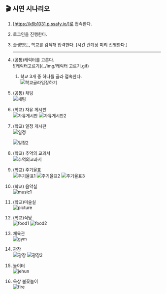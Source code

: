 ## 🎬 시연 시나리오

1. [https://k6b1031.p.ssafy.io/]로 접속한다. 

2. 로그인을 진행한다. 

3. 출생연도, 학교를 검색해 입력한다.  [시간 관계상 미리 진행한다.] 

   ---

4. (공통)캐릭터를 고른다. <br/>
   ![캐릭터고르기](../img/캐릭터 고르기.gif)
   
   1. 학교 3개 중 하나를 골라 접속한다. <br/>
      ![학교골라입장하기](../img/학교골라입장하기.gif)
   
5. (공통) 채팅 <br/>
   ![채팅](../img/채팅.gif)

6.  (학교) 자유 게시판 <br/>
   ![자유게시판](../img/게시판글쓰기.gif)
   ![자유게시판2](../img/댓글달기.gif)

7. (학교) 일정 게시판 <br/>
   ![일정](../img/일정게시판1.PNG)
   <br/>

   ![일정2](../img/일정게시판2.PNG)
   <br/>
   
8. (학교) 추억의 교과서 <br/>
   ![추억의교과서](../img/추억의교과서.gif)

9. (학교) 주기율표 <br/>
   ![주기율표1](../img/주기율표1.gif)
   ![주기율표2](../img/주기율표2.gif)
   ![주기율표3](../img/주기율표3.gif)

10. (학교) 음악실  <br/>
    ![music1](../img/music1.PNG)

11. (학교)미술실 <br/>
    ![picture](../img/picture.PNG)

12. (학교)식당  <br/>
    ![food1](../img/food.PNG)
    ![food2](../img/food2.PNG)
    
13. 체육관 <br/>
    ![gym](../img/gym.gif)

14. 광장 <br/>
    ![광장](../img/광장.PNG)
    ![광장2](../img/광장2.PNG)

15. 놀이터  <br/>
    ![jehun](../img/jehun.PNG) 

16. 옥상 불꽃놀이 <br/>
    ![fire](../img/fire.gif)